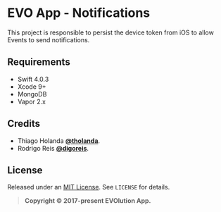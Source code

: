 # EVO App - Notifications

This project is responsible to persist the device token from iOS to allow Events to send notifications.

## Requirements
- Swift 4.0.3
- Xcode 9+
- MongoDB
- Vapor 2.x

## Credits

- Thiago Holanda [**@tholanda**](https://twitter.com/tholanda).
- Rodrigo Reis [**@digoreis**](https://twitter.com/digoreis).

## License

Released under an [MIT License](http://opensource.org/licenses/MIT). See `LICENSE` for details.

>**Copyright &copy; 2017-present EVOlution App.**
